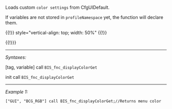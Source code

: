 Loads custom `color settings` from CfgUIDefault.

If variables are not stored in `profileNamespace` yet, the function will declare them.



{{!}} style="vertical-align: top; width: 50%" {{!}}
<!-- TKOH -->


{{!}}}


---
*Syntaxes:*

[tag, variable] call `BIS_fnc_displayColorGet`

init call `BIS_fnc_displayColorGet`

---
*Example 1:*

```sqf
["GUI", "BCG_RGB"] call BIS_fnc_displayColorGet;//Returns menu color
```